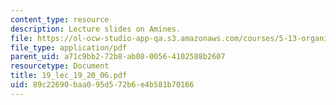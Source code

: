 ```yaml
---
content_type: resource
description: Lecture slides on Amines.
file: https://ol-ocw-studio-app-qa.s3.amazonaws.com/courses/5-13-organic-chemistry-ii-fall-2006/89c22690baa095d572b6e4b581b70166_19_lec_19_20_06.pdf
file_type: application/pdf
parent_uid: a71c9bb2-72b8-ab08-0056-4102588b2607
resourcetype: Document
title: 19_lec_19_20_06.pdf
uid: 89c22690-baa0-95d5-72b6-e4b581b70166
---
```

